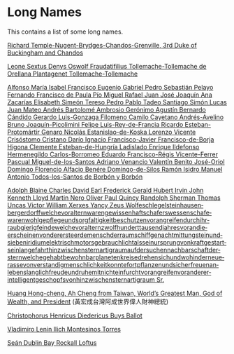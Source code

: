 # Long Names
This contains a list of some long names.

[Richard Temple-Nugent-Brydges-Chandos-Grenville, 3rd Duke of Buckingham and Chandos](https://en.wikipedia.org/wiki/Richard_Temple-Nugent-Brydges-Chandos-Grenville,_3rd_Duke_of_Buckingham_and_Chandos)

[Leone Sextus Denys Oswolf Fraudatifilius Tollemache-Tollemache de Orellana Plantagenet Tollemache-Tollemache](https://en.wikipedia.org/wiki/Leone_Sextus_Tollemache)

[Alfonso María Isabel Francisco Eugenio Gabriel Pedro Sebastián Pelayo Fernando Francisco de Paula Pío Miguel Rafael Juan José Joaquín Ana Zacarías Elisabeth Simeón Tereso Pedro Pablo Tadeo Santiago Simón Lucas Juan Mateo Andrés Bartolomé Ambrosio Gerónimo Agustín Bernardo Cándido Gerardo Luis-Gonzaga Filomeno Camilo Cayetano Andrés-Avelino Bruno Joaquín-Picolimini Felipe Luis-Rey-de-Francia Ricardo Esteban-Protomártir Genaro Nicolás Estanislao-de-Koska Lorenzo Vicente Crisóstomo Cristano Darío Ignacio Francisco-Javier Francisco-de-Borja Higona Clemente Esteban-de-Hungría Ladislado Enrique Ildefonso Hermenegildo Carlos-Borromeo Eduardo Francisco-Régis Vicente-Ferrer Pascual Miguel-de-los-Santos Adriano Venancio Valentín Benito José-Oriol Domingo Florencio Alfacio Benére Domingo-de-Silos Ramón Isidro Manuel Antonio Todos-los-Santos de Borbón y Borbón](https://en.wikipedia.org/wiki/Alfonso_de_Borb%C3%B3n_y_Borb%C3%B3n)


[Adolph Blaine Charles David Earl Frederick Gerald Hubert Irvin John Kenneth Lloyd Martin Nero Oliver Paul Quincy Randolph Sherman Thomas Uncas Victor William Xerxes Yancy Zeus Wolfeschlegel­steinhausen­bergerdorff­welche­vor­altern­waren­gewissenhaft­schafers­wessen­schafe­waren­wohl­gepflege­und­sorgfaltigkeit­beschutzen­vor­angreifen­durch­ihr­raubgierig­feinde­welche­vor­altern­zwolfhundert­tausend­jahres­voran­die­erscheinen­von­der­erste­erdemensch­der­raumschiff­genacht­mit­tungstein­und­sieben­iridium­elektrisch­motors­gebrauch­licht­als­sein­ursprung­von­kraft­gestart­sein­lange­fahrt­hinzwischen­sternartig­raum­auf­der­suchen­nachbarschaft­der­stern­welche­gehabt­bewohnbar­planeten­kreise­drehen­sich­und­wohin­der­neue­rasse­von­verstandig­menschlichkeit­konnte­fortpflanzen­und­sich­erfreuen­an­lebenslanglich­freude­und­ruhe­mit­nicht­ein­furcht­vor­angreifen­vor­anderer­intelligent­geschopfs­von­hinzwischen­sternartig­raum Sr.](https://en.wikipedia.org/wiki/Hubert_Blaine_Wolfeschlegelsteinhausenbergerdorff_Sr.)

[Huang Hong-cheng, Ah Cheng from Taiwan, World’s Greatest Man, God of Wealth, and President](https://en.wikipedia.org/wiki/Huang_Hong-cheng) (黃宏成台灣阿成世界偉人財神總統)

[Christophorus Henricus Diedericus Buys Ballot](https://en.wikipedia.org/wiki/C._H._D._Buys_Ballot)

[Vladimiro Lenin Ilich Montesinos Torres](https://en.wikipedia.org/wiki/Vladimiro_Montesinos)

[Seán Dublin Bay Rockall Loftus](https://en.wikipedia.org/wiki/Se%C3%A1n_Dublin_Bay_Rockall_Loftus)
